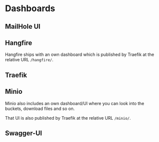 # Dashboards

## MailHole UI

## Hangfire

Hangfire ships with an own dashboard which is published by Traefik at the relative URL `/hangfire/`.

## Traefik

## Minio

Minio also includes an own dashboard/UI where you can look into the buckets, download files and so on.

That UI is also published by Traefik at the relative URL `/minio/`.

## Swagger-UI